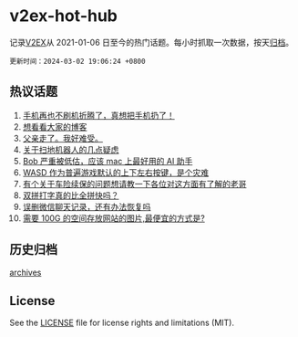 # v2ex-hot-hub

 记录[V2EX](https://www.v2ex.com/)从 2021-01-06 日至今的热门话题。每小时抓取一次数据，按天[归档](archives)。

`更新时间：2024-03-02 19:06:24 +0800`

## 热议话题

1. [手机再也不刷机折腾了，真想把手机扔了！](https://www.v2ex.com/t/1019996)
1. [想看看大家的博客](https://www.v2ex.com/t/1019932)
1. [父亲走了。我好难受。](https://www.v2ex.com/t/1020051)
1. [关于扫地机器人的几点疑虑](https://www.v2ex.com/t/1019971)
1. [Bob 严重被低估，应该 mac 上最好用的 AI 助手](https://www.v2ex.com/t/1019994)
1. [WASD 作为普遍游戏默认的上下左右按键，是个灾难](https://www.v2ex.com/t/1019987)
1. [有个关于车险续保的问题想请教一下各位对这方面有了解的老哥](https://www.v2ex.com/t/1020020)
1. [双拼打字真的比全拼快吗？](https://www.v2ex.com/t/1020030)
1. [误删微信聊天记录，还有办法恢复吗](https://www.v2ex.com/t/1019969)
1. [需要 100G 的空间存放网站的图片,最便宜的方式是?](https://www.v2ex.com/t/1019979)

## 历史归档

[archives](archives)

## License

See the [LICENSE](LICENSE) file for license rights and limitations (MIT).
